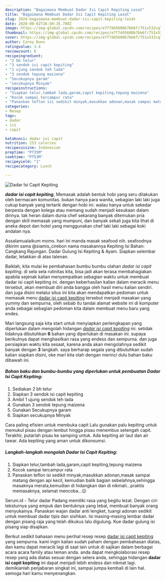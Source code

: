 ```yaml
---
description: "Bagaimana Membuat Dadar Isi Capit Kepiting Lezat"
title: "Bagaimana Membuat Dadar Isi Capit Kepiting Lezat"
slug: 2924-bagaimana-membuat-dadar-isi-capit-kepiting-lezat
date: 2020-08-02T16:50:35.788Z
image: https://img-global.cpcdn.com/recipes/e7f7d45608b7bb6f/751x532cq70/dadar-isi-capit-kepiting-foto-resep-utama.jpg
thumbnail: https://img-global.cpcdn.com/recipes/e7f7d45608b7bb6f/751x532cq70/dadar-isi-capit-kepiting-foto-resep-utama.jpg
cover: https://img-global.cpcdn.com/recipes/e7f7d45608b7bb6f/751x532cq70/dadar-isi-capit-kepiting-foto-resep-utama.jpg
author: Corey Dunn
ratingvalue: 3.4
reviewcount: 8
recipeingredient:
- "2 bh telur"
- "3 sendok isi capit kepiting"
- "1 ujung sendok teh lada"
- "3 sendok tepung maizena"
- "Secukupnya garam"
- "secukupnya Minyak"
recipeinstructions:
- "Siapkan telur,tambah lada,garam,capit kepiting,tepung maizena"
- "Kocok sampai tercampur rata"
- "Panaskan teflon isi sedikit minyak,masukkan adonan,masak sampai matang dengan api kecil, kemudian balik bagian sebelahnya,sehingga masaknya merata,kemudian di hidangkan dan di nikmati...praktis memasaknya, selamat mencoba...😉"
categories:
- Resep
tags:
- dadar
- isi
- capit

katakunci: dadar isi capit 
nutrition: 253 calories
recipecuisine: Indonesian
preptime: "PT35M"
cooktime: "PT53M"
recipeyield: "1"
recipecategory: Lunch

---
```



![Dadar Isi Capit Kepiting](https://img-global.cpcdn.com/recipes/e7f7d45608b7bb6f/751x532cq70/dadar-isi-capit-kepiting-foto-resep-utama.jpg)

<b><i>dadar isi capit kepiting</i></b>, Memasak adalah bentuk hobi yang seru dilakukan oleh bermacam komunitas. bukan hanya para wanita, sebagian laki laki juga cukup banyak yang tertarik dengan hobi ini. walau hanya untuk sekedar berpesta dengan kolega atau memang sudah menjadi kesukaan dalam dirinya. tak heran dalam dunia chef sekarang banyak ditemukan pria dengan skill memasak yang mumpuni, dan banyak sekali juga kita lihat di aneka depot dan hotel yang menggunakan chef laki laki sebagai koki andalan nya.

Assalamualaikum moms. hari ini manda masak seafood nih. seafoodnya dikirim sama @siamis_cirebon nama masakannya Kepiting Isi Bahan: Cangkang Rajungan. Dadar Gulung Isi Kepiting &amp; Ayam. Siapkan selembar dadar, letakkan di atas talenan.

Baiklah, kita mulai ke pembahasan bumbu bumbu olahan <i>dadar isi capit kepiting</i>. di sela sela rutinitas kita, bisa jadi akan terasa membahagiakan apabila sejenak kalian menyempatkan sebagian waktu untuk membuat dadar isi capit kepiting ini. dengan keberhasilan kalian dalam meracik menu tersebut, akan membuat diri anda bangga oleh hasil menu kalian sendiri. dan juga disini melalui situs ini kita akan mendapatkan pedoman untuk memasak menu <u>dadar isi capit kepiting</u> tersebut menjadi masakan yang yummy dan sempurna, oleh sebab itu tandai alamat website ini di komputer anda sebagai sebagian pedoman kita dalam membuat menu baru yang endes.


Mari langsung saja kita start untuk menyiapkan perlengkapan yang diperlukan dalam mengolah hidangan <u><i>dadar isi capit kepiting</i></u> ini. setidak tidaknya dibutuhkan <b>6</b> bahan yang diperlukan di masakan ini. supaya berikutnya dapat menghasilkan rasa yang endess dan sempurna. dan juga persiapkan waktu kita sesaat, karena anda akan mengolahnya sedikit banyak dengan <b>3</b> langkah. saya berharap segala yang dibutuhkan sudah kalian siapkan disini, oke mari kita olah dengan merinci dulu bahan baku dibawah ini.

<!--inarticleads1-->

##### Bahan baku dan bumbu-bumbu yang diperlukan untuk pembuatan Dadar Isi Capit Kepiting:

1. Sediakan 2 bh telur
1. Siapkan 3 sendok isi capit kepiting
1. Ambil 1 ujung sendok teh lada
1. Gunakan 3 sendok tepung maizena
1. Gunakan Secukupnya garam
1. Siapkan secukupnya Minyak


Cara paling efisien untuk membuka capit Lalu gunakan palu kepiting untuk memukul pisau dengan lembut hingga pisau menembus setengah capit. Terakhir, putarlah pisau ke samping untuk. Ada kepiting air laut dan air tawar. Ada kepiting yang aman untuk dikonsumsi. 

<!--inarticleads2-->

##### Langkah-langkah mengolah Dadar Isi Capit Kepiting:

1. Siapkan telur,tambah lada,garam,capit kepiting,tepung maizena
1. Kocok sampai tercampur rata
1. Panaskan teflon isi sedikit minyak,masukkan adonan,masak sampai matang dengan api kecil, kemudian balik bagian sebelahnya,sehingga masaknya merata,kemudian di hidangkan dan di nikmati...praktis memasaknya, selamat mencoba...😉


Seruni.id - Telur dadar Padang memiliki rasa yang begitu lezat. Dengan ciri teksturnya yang empuk dan bentuknya yang tebal, membuat banyak orang menyukainya. Panaskan wajan dadar anti lengket, tuangi adonan sedikit untuk membuat dadar tipis dan sisihkan. Isi masing-masing lembar dadar dengan pisang raja yang telah dikukus lalu digulung. Kue dadar gulung isi pisang siap disajikan. 

Berikut sedikit bahasan menu perihal resep resep <u>dadar isi capit kepiting</u> yang sempurna. kami ingin kalian sudah paham dengan pembahasan diatas, dan kamu dapat meracik lagi di saat lain untuk di sajikan dalam berbagai acara acara family atau teman anda. anda dapat mengkolaborasi resep resep yang ada diatas sesuai dengan selera anda, sehingga hidangan <b>dadar isi capit kepiting</b> ini dapat menjadi lebih endess dan nikmat lagi. demikianlah penjabaran singkat ini, sampai jumpa kembali di lain hal. semoga hari kamu menyenangkan.
